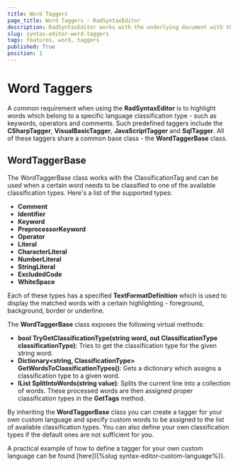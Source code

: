 ```yaml
---
title: Word Taggers
page_title: Word Taggers - RadSyntaxEditor
description: RadSyntaxEditor works with the underlying document with the help of taggers. 
slug: syntax-editor-word-taggers
tags: features, word, taggers
published: True
position: 1
---
```


# Word Taggers

A common requirement when using the **RadSyntaxEditor** is to highlight words which belong to a specific language classification type - such as keywords, operators and comments. Such predefined taggers include the **CSharpTagger**, **VisualBasicTagger**, **JavaScriptTagger** and **SqlTagger**. All of these taggers share a common base class - the **WordTaggerBase** class.

## WordTaggerBase

The WordTaggerBase class works with the ClassificationTag and can be used when a certain word needs to be classified to one of the available classification types. Here's a list of the supported types:

* **Comment**
* **Identifier**
* **Keyword**
* **PreprocessorKeyword**
* **Operator**
* **Literal**
* **CharacterLiteral**
* **NumberLiteral**
* **StringLiteral**
* **ExcludedCode**
* **WhiteSpace**

Each of these types has a specified **TextFormatDefinition** which is used to display the matched words with a certain highlighting - foreground, background, border or underline.

The **WordTaggerBase** class exposes the following virtual methods:

* **bool TryGetClassificationType(string word, out ClassificationType classificationType)**: Tries to get the classification type for the given string word.
* **Dictionary\<string, ClassificationType\> GetWordsToClassificationTypes()**: Gets a dictionary which assigns a classification type to a given word.
* **IList<string> SplitIntoWords(string value)**: Splits the current line into a collection of words. These processed words are then assigned proper classification types in the **GetTags** method.

By inheriting the **WordTaggerBase** class you can create a tagger for your own custom language and specify custom words to be assigned to the list of available classification types. You can also define your own classification types if the default ones are not sufficient for you.

A practical example of how to define a tagger for your own custom language can be found [here]({%slug syntax-editor-custom-language%}).







